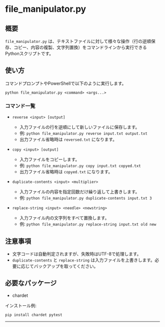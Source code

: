 # file_manipulator.py

## 概要

`file_manipulator.py` は、テキストファイルに対して様々な操作（行の逆順保存、コピー、内容の複製、文字列置換）をコマンドラインから実行できるPythonスクリプトです。

## 使い方

コマンドプロンプトやPowerShellで以下のように実行します。

```
python file_manipulator.py <command> <args...>
```

### コマンド一覧

- `reverse <input> [output]`
  - 入力ファイルの行を逆順にして新しいファイルに保存します。
  - 例: `python file_manipulator.py reverse input.txt output.txt`
  - 出力ファイル省略時は `reversed.txt` になります。

- `copy <input> [output]`
  - 入力ファイルをコピーします。
  - 例: `python file_manipulator.py copy input.txt copyed.txt`
  - 出力ファイル省略時は `copyed.txt` になります。

- `duplicate-contents <input> <multiplier>`
  - 入力ファイルの内容を指定回数だけ繰り返して上書きします。
  - 例: `python file_manipulator.py duplicate-contents input.txt 3`

- `replace-string <input> <needle> <newstring>`
  - 入力ファイル内の文字列をすべて置換します。
  - 例: `python file_manipulator.py replace-string input.txt old new`

## 注意事項
- 文字コードは自動判定されますが、失敗時はUTF-8で処理します。
- `duplicate-contents` と `replace-string` は入力ファイルを上書きします。必要に応じてバックアップを取ってください。

## 必要なパッケージ
- chardet

インストール例:
```
pip install chardet pytest
```

---

